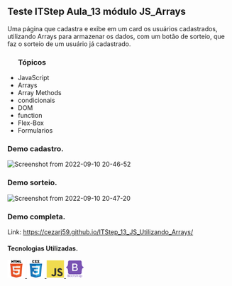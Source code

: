<h2>Teste ITStep Aula_13 módulo JS_Arrays</h2>
<p>Uma página que cadastra e exibe em um card os usuários cadastrados, utilizando Arrays para armazenar os dados, com um botão de sorteio, que faz o sorteio de um usuário já cadastrado.</p>

<ul><h3>Tópicos</h3>
<li>JavaScript</li>
<li>Arrays</li>
<li>Array Methods</li>
<li>condicionais</li>
<li>DOM</li>
<li>function</li>
<li>Flex-Box</li>
<li>Formularios</li>
</ul>

<h3>Demo cadastro.</h3>

![Screenshot from 2022-09-10 20-46-52](https://user-images.githubusercontent.com/78119622/189505474-5168a9ec-b153-4487-a669-5239a23451a3.png)


<h3>Demo sorteio.</h3>

![Screenshot from 2022-09-10 20-47-20](https://user-images.githubusercontent.com/78119622/189505471-18b77e00-d125-43e4-a0e1-4d339090ede4.png)

<h3>Demo completa.</h3>

Link: https://cezarj59.github.io/ITStep_13_JS_Utilizando_Arrays/

<h4>Tecnologias Utilizadas.</h4>
 
<p align="left">
<a href="https://www.w3.org/html/" target="_blank" rel="noreferrer"> <img src="https://raw.githubusercontent.com/devicons/devicon/master/icons/html5/html5-original-wordmark.svg" alt="html5" width="40" height="40"/> </a> <a href="https://www.w3schools.com/css/" target="_blank" rel="noreferrer"> <img src="https://raw.githubusercontent.com/devicons/devicon/master/icons/css3/css3-original-wordmark.svg" alt="css3" width="40" height="40"/> </a><a href="https://developer.mozilla.org/en-US/docs/Web/JavaScript" target="_blank" rel="noreferrer"> <img src="https://raw.githubusercontent.com/devicons/devicon/master/icons/javascript/javascript-original.svg" alt="javascript" width="40" height="40"/> </a><a href="https://getbootstrap.com" target="_blank" rel="noreferrer"> <img src="https://raw.githubusercontent.com/devicons/devicon/master/icons/bootstrap/bootstrap-plain-wordmark.svg" alt="bootstrap" width="40" height="40"/> </a></p> 

